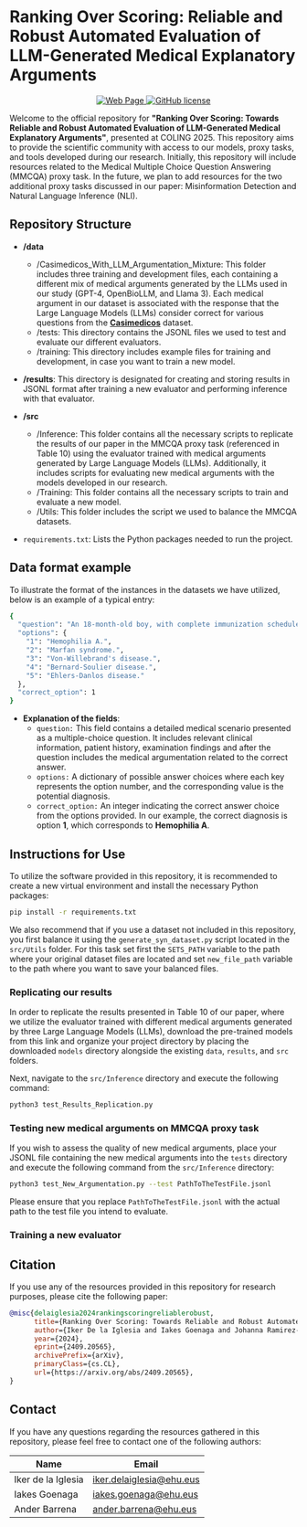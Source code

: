# Ranking Over Scoring: Reliable and Robust Automated Evaluation of LLM-Generated Medical Explanatory Arguments

<p align="center">
<a href="https://coling2025.org/">
      <img alt="Web Page" src="https://img.shields.io/badge/COLING-Visit%20Here-red">
</a>
<a href="https://github.com/hitz-zentroa/cn-eval/blob/main/LICENSE">
        <img alt="GitHub license" src="https://img.shields.io/github/license/hitz-zentroa/cn-eval">
</a>
</p>



Welcome to the official repository for **"Ranking Over Scoring: Towards Reliable and Robust Automated Evaluation of LLM-Generated Medical Explanatory Arguments"**, presented at COLING 2025. This repository aims to provide the scientific community with access to our models, proxy tasks, and tools developed during our research. Initially, this repository will include resources related to the Medical Multiple Choice Question Answering (MMCQA) proxy task. In the future, we plan to add resources for the two additional proxy tasks discussed in our paper: Misinformation Detection and Natural Language Inference (NLI).


## Repository Structure

- **/data**
  - /Casimedicos_With_LLM_Argumentation_Mixture: This folder includes three training and development files, each containing a different mix of medical arguments generated by the LLMs used in our study (GPT-4, OpenBioLLM, and Llama 3). Each medical argument in our dataset is associated with the response that the Large Language Models (LLMs) consider correct for various questions from the [**Casimedicos**](https://github.com/ixa-ehu/antidote-casimedicos) dataset.
  - /tests: This directory contains the JSONL files we used to test and evaluate our different evaluators.
  - /training: This directory includes example files for training and development, in case you want to train a new model.

- **/results**: This directory is designated for creating and storing results in JSONL format after training a new evaluator and performing inference with that evaluator.

- **/src**
  - /Inference: This folder contains all the necessary scripts to replicate the results of our paper in the MMCQA proxy task (referenced in Table 10) using the evaluator trained with medical arguments generated by Large Language Models (LLMs). Additionally, it includes scripts for evaluating new medical arguments with the models developed in our research.
  - /Training: This folder contains all the necessary scripts to train and evaluate a new model.
  - /Utils: This folder includes the script we used to balance the MMCQA datasets.

- `requirements.txt`: Lists the Python packages needed to run the project.

## Data format example

To illustrate the format of the instances in the datasets we have utilized, below is an example of a typical entry:

```bash
{
  "question": "An 18-month-old boy, with complete immunization schedule to date, who consults the Emergency Department for right knee swelling after playing in the park, without obvious trauma. In the directed anamnesis, the mother refers that an uncle of hers had similar problems. The ultrasound examination is compatible with hemarthrosis and in the analytical analysis only an APTT lengthening of 52'' (normal 25-35'') stands out. What is the most probable diagnostic hypothesis? Although other hemorrhagic diseases can have a prolonged thromboplastin time, due to the intensity of the lesion and the child's sex and family history, the most likely diagnosis is hemophilia.",
  "options": {
    "1": "Hemophilia A.",
    "2": "Marfan syndrome.",
    "3": "Von-Willebrand's disease.",
    "4": "Bernard-Soulier disease.",
    "5": "Ehlers-Danlos disease."
  },
  "correct_option": 1
}
```
- **Explanation of the fields**:
  - `question:` This field contains a detailed medical scenario presented as a multiple-choice question. It includes relevant clinical information, patient history, examination findings and after the question includes the medical argumentation related to the correct answer.
  - `options:` A dictionary of possible answer choices where each key represents the option number, and the corresponding value is the potential diagnosis. 
  - `correct_option:` An integer indicating the correct answer choice from the options provided. In our example, the correct diagnosis is option **1**, which corresponds to **Hemophilia A**.
  
## Instructions for Use
To utilize the software provided in this repository, it is recommended to create a new virtual environment and install the necessary Python packages:
```bash
pip install -r requirements.txt
```
We also recommend that if you use a dataset not included in this repository, you first balance it using the `generate_syn_dataset.py` script located in the `src/Utils` folder. For this task set first the `SETS_PATH` variable to the path where your original dataset files are located and set `new_file_path` variable to the path where you want to save your balanced files.


### Replicating our results
In order to replicate the results presented in Table 10 of our paper, where we utilize the evaluator trained with different medical arguments generated by three Large Language Models (LLMs), download the pre-trained models from this link and organize your project directory by placing the downloaded `models` directory alongside the existing `data`, `results`, and `src` folders.

Next, navigate to the `src/Inference` directory and execute the following command:

```bash
python3 test_Results_Replication.py
```

### Testing new medical arguments on MMCQA proxy task

If you wish to assess the quality of new medical arguments, place your JSONL file containing the new medical arguments into the `tests` directory and execute the following command from the `src/Inference` directory:

```bash
python3 test_New_Argumentation.py --test PathToTheTestFile.jsonl
```
Please ensure that you replace `PathToTheTestFile.jsonl` with the actual path to the test file you intend to evaluate. 

### Training a new evaluator





## Citation

If you use any of the resources provided in this repository for research purposes, please cite the following paper:

```bibtex
@misc{delaiglesia2024rankingscoringreliablerobust,
      title={Ranking Over Scoring: Towards Reliable and Robust Automated Evaluation of LLM-Generated Medical Explanatory Arguments}, 
      author={Iker De la Iglesia and Iakes Goenaga and Johanna Ramirez-Romero and Jose Maria Villa-Gonzalez and Josu Goikoetxea and Ander Barrena},
      year={2024},
      eprint={2409.20565},
      archivePrefix={arXiv},
      primaryClass={cs.CL},
      url={https://arxiv.org/abs/2409.20565}, 
}

```

## Contact

If you have any questions regarding the resources gathered in this repository, please feel free to contact one of the following authors:

| Name           | Email                    |
|----------------|--------------------------|
| Iker de la Iglesia      |   [iker.delaiglesia@ehu.eus](mailto:iker.delaiglesia@ehu.eus)   |
| Iakes Goenaga    | [iakes.goenaga@ehu.eus](mailto:iakes.goenaga@ehu.eus)   |
| Ander Barrena  | [ander.barrena@ehu.eus](mailto:ander.barrena@ehu.eus)|



